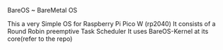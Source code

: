 BareOS ~ BareMetal OS 

This a very Simple OS for Raspberry Pi Pico W (rp2040) 
It consists of a Round Robin preemptive Task Scheduler
It uses BareOS-Kernel at its core(refer to the repo) 
